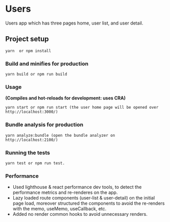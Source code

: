 # Users
Users app which has three pages home, user list, and user detail. 
	

## Project setup 
```
yarn  or npm install
```

### Build and minifies for production
```
yarn build or npm run build
```

### Usage
**(Compiles and hot-reloads for development: uses CRA)**

```
yarn start or npm run start (the user home page will be opened over http://localhost:3000/)
```

### Bundle analysis for production
```
yarn analyze:bundle (open the bundle analyzer on http://localhost:2100/)
```


### Running the tests

```
yarn test or npm run test.
```

### Performance

- Used lighthouse & react performance dev tools, to detect the performance metrics and re-renderes on the app.
- Lazy loaded route components (user-list & user-detail) on the initial page load, moreover structured the components to avoid the re-renders with the memo, useMemo, useCallback, etc.
- Added no render common hooks to avoid unnecessary renders.



